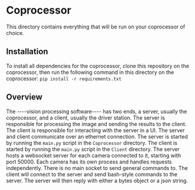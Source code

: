 # Coprocessor
This directory contains everything that will be run on your coprocessor of choice.

## Installation
To install all dependencies for the coprocessor, clone this repository on the coprocessor, then run the following command in this directory on the coprocessor:
```pip install -r requirements.txt```


## Overview
The ----vision processing software---- has two ends, a server, usually the coprocessor, and a client, usually the driver 
station. The server is responsible for processing the image and sending the results to the client. The client is 
responsible for interacting with the server in a UI. The server and client communicate over an ethernet connection. 
The server is started by running the `main.py` script in the `Coprocessor` directory. The client is started by running 
the `main.py` script in the `Client` directory. The server hosts a websocket server for each camera connected to it,
starting with port 50000. Each camera has its own process and handles requests independently. There is no main socket
to send general commands to. The client will connect to the server and send bash-style commands to the server. The 
server will then reply with either a bytes object or a json string.
